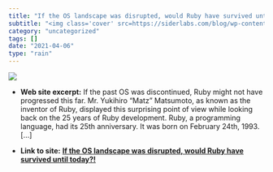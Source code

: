```yaml
---
title: "If the OS landscape was disrupted, would Ruby have survived until today?!"
subtitle: "<img class='cover' src=https://siderlabs.com/blog/wp-content/uploads/2020/11/img_5fbdd3fa2b634.jpg>"
category: "uncategorized"
tags: []
date: "2021-04-06"
type: "rain"
---
```

<img class="cover" src=https://siderlabs.com/blog/wp-content/uploads/2020/11/img_5fbdd3fa2b634.jpg>



* **Web site excerpt:** If the past OS was discontinued, Ruby might not have progressed this far. Mr. Yukihiro “Matz” Matsumoto, as known as the inventor of Ruby, displayed this surprising point of view while looking back on the 25 years of Ruby development. Ruby, a programming language, had its 25th anniversary. It was born on February 24th, 1993. […]

* **Link to site:** **[If the OS landscape was disrupted, would Ruby have survived until today?!](https://blog.sideci.com/if-the-os-landscape-was-disrupted-would-ruby-have-survived-until-today-815a1bb063a6?source=userActivityShare-d383785221d0-1523020078)**